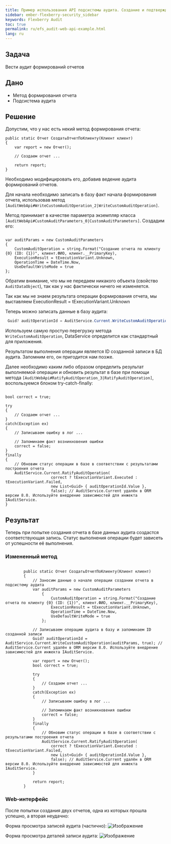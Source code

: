 ```yaml
---
title: Пример использования API подсистемы аудита. Создание и подтверждение собственных записей аудита
sidebar: ember-flexberry-security_sidebar
keywords: Flexberry Audit
toc: true
permalink: ru/efs_audit-web-api-example.html
lang: ru
---
```


## Задача
Вести аудит формирований отчетов

## Дано
* Метод формирования отчета
* Подсистема аудита

## Решение
Допустим, что у нас есть некий метод формирования отчета:

```
public static Отчет СоздатьОтчетПоКлиенту(Клиент клиент)
{
    var report = new Отчет();
    
    // Создаем отчет ...

    return report;
}
```

Необходимо модифицировать его, добавив ведение аудита формирований отчетов.

Для начала необходимо записать в базу факт начала формирования отчета, использовав метод `[AuditWebApi#WriteCustomAuditOperation_2|WriteCustomAuditOperation]`.

Метод принимает в качестве параметра экземпляр класса `[AuditWebApi#CustomAuditParameters_0|CustomAuditParameters]`. Создадим его:

```

var auditParams = new CustomAuditParameters
{
    CustomAuditOperation = string.Format("Создание отчета по клиенту {0} (ID: {1})", клиент.ФИО, клиент.__PrimaryKey),
    ExecutionResult = tExecutionVariant.Unknown,
    OperationTime = DateTime.Now,
    UseDefaultWriteMode = true
};
```

Обратим внимание, что мы не передаем никакого объекта (свойство `AuditDataObject`), так как у нас фактически ничего не изменяется.

Так как мы не знаем результата операции формирования отчета, мы выставляем ExecutionResult = tExecutionVariant.Unknown

Теперь можно записать данные в базу аудита:

```csharp
 Guid? auditOperationId = AuditService.Current.WriteCustomAuditOperation(auditParams, true); // AuditService.Current удалён в ORM версии 8.0. Используйте внедрение зависимостей для инжекта IAuditService.
```

Используем самую простую перегрузку метода `WriteCustomAuditOperation`, DataService определится как стандартный для приложения.

Результатом выполнения операции является ID созданной записи в БД аудита. Запомним его, он пригодится нам позже.

Далее необходимо каким либо образом определить результат выполняемой операции и обновить результат в базе при помощи метода `[AuditWebApi#RatifyAuditOperation_3|RatifyAuditOperation]`, воспользуемся блоком try-catch-finally:

```

bool correct = true;

try
{
    // Создаем отчет ...
}
catch(Exception ex)
{
    // Записываем ошибку в лог ...

    // Запоминаем факт возникновения ошибки
    correct = false;
}
finally
{
    // Обновим статус операции в базе в соответствии с результатами построения отчета
    AuditService.Current.RatifyAuditOperation(
                    correct ? tExecutionVariant.Executed : tExecutionVariant.Failed,
                    new List<Guid> { auditOperationId.Value },
                    false); // AuditService.Current удалён в ORM версии 8.0. Используйте внедрение зависимостей для инжекта IAuditService.
}
```


## Результат
Теперь при попытке создания отчета в базе данных аудита создастся соответствующая запись. Статус выполнения операции будет зависеть от успешности её выполнения.

### Измененный метод
```

        public static Отчет СоздатьОтчетПоКлиенту(Клиент клиент)
        {
            // Заносим данные о начале операции создании отчета в подсистему аудита
            var auditParams = new CustomAuditParameters
                {
                    CustomAuditOperation = string.Format("Создание отчета по клиенту {0} (ID: {1})", клиент.ФИО, клиент.__PrimaryKey),
                    ExecutionResult = tExecutionVariant.Unknown,
                    OperationTime = DateTime.Now,
                    UseDefaultWriteMode = true
                };

            // Записываем операцию аудита в базу и запоминаем ID созданной записи
            Guid? auditOperationId = AuditService.Current.WriteCustomAuditOperation(auditParams, true); // AuditService.Current удалён в ORM версии 8.0. Используйте внедрение зависимостей для инжекта IAuditService.

            var report = new Отчет();
            bool correct = true;

            try
            {
                // Создаем отчет ...
            }
            catch(Exception ex)
            {
                // Записываем ошибку в лог ...

                // Запоминаем факт возникновения ошибки
                correct = false;
            }
            finally
            {
                // Обновим статус операции в базе в соответствии с результатами построения отчета
                AuditService.Current.RatifyAuditOperation(
                    correct ? tExecutionVariant.Executed : tExecutionVariant.Failed,
                    new List<Guid> { auditOperationId.Value },
                    false); // AuditService.Current удалён в ORM версии 8.0. Используйте внедрение зависимостей для инжекта IAuditService.
            }

            return report;
        }
```

### Web-интерфейс
После попытки создания двух отчетов, одна из которых прошла успешно, а вторая неудачно:

Форма просмотра записей аудита (частично):
![Изображение](/images/img/page/AuditWebApiExample/AuditWebApiWolv.PNG)


Форма просмотра деталей записи аудита:
![Изображение](/images/img/page/AuditWebApiExample/AuditWebApiE.PNG)
